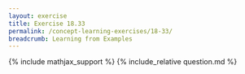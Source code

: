 ```yaml
---
layout: exercise
title: Exercise 18.33
permalink: /concept-learning-exercises/18-33/
breadcrumb: Learning from Examples
---
```


{% include mathjax_support %}
{% include_relative question.md %}
